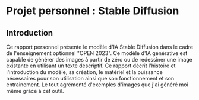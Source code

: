 # Projet personnel : Stable Diffusion

## Introduction
Ce rapport personnel présente le modèle d'IA Stable Diffusion dans le cadre de l'enseignement optionnel "OPEN 2023". Ce modèle d'IA générative est capable de générer des images à partir de zéro ou de redessiner une image existante en utilisant un texte descriptif. Ce rapport décrit l'histoire et l'introduction du modèle, sa création, le matériel et la puissance nécessaires pour son utilisation ainsi que son fonctionnement et son entrainement. Le tout agrémenté d'exemples d'images que j'ai généré moi même grâce à cet outil.